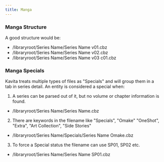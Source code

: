 ```yaml
---
title: Manga
---
```


### Manga Structure
A good structure would be:

* /libraryroot/Series Name/Series Name v01.cbz  
* /libraryroot/Series Name/Series Name v02.cbz  
* /libraryroot/Series Name/Series Name v03 c01.cbz  
 

### Manga Specials

Kavita treats multiple types of files as "Specials" and will group them in a tab in series detail. An entity is considered a special when:

1. A series can be parsed out of it, but no volume or chapter information is found.
*  /libraryroot/Series Name/Series Name.cbz 

2. There are keywords in the filename like "Specials", "Omake" "OneShot", "Extra", "Art Collection", "Side Stories"
*  /libraryroot/Series Name/Specials/Series Name Omake.cbz 

3. To force a Special status the filename can use SP01, SP02 etc.
*  /libraryroot/Series Name/Series Name SP01.cbz